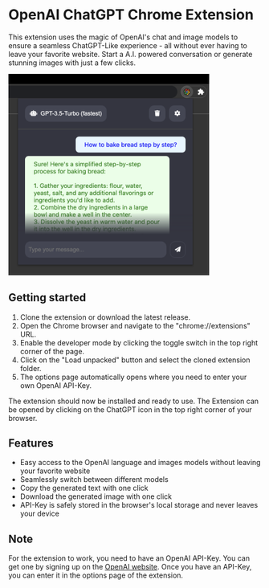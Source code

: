 # OpenAI ChatGPT Chrome Extension

This extension uses the magic of OpenAI's chat and image models to ensure a seamless ChatGPT-Like experience - all without ever having to leave your favorite website. Start a A.I. powered conversation or generate stunning images with just a few clicks.

<img src='assets/preview-1.png' width='400' alt='Extension Preview 1' />

## Getting started
    
1. Clone the extension or download the latest release.
2. Open the Chrome browser and navigate to the "chrome://extensions" URL.
3. Enable the developer mode by clicking the toggle switch in the top right corner of the page.
4. Click on the "Load unpacked" button and select the cloned extension folder.
5. The options page automatically opens where you need to enter your own OpenAI API-Key.
    
The extension should now be installed and ready to use. The Extension can be opened by clicking on the ChatGPT icon in the top right corner of your browser.

## Features

 - Easy access to the OpenAI language and images models without leaving your favorite website
 - Seamlessly switch between different models
 - Copy the generated text with one click
 - Download the generated image with one click
 - API-Key is safely stored in the browser's local storage and never leaves your device

## Note

For the extension to work, you need to have an OpenAI API-Key. You can get one by signing up on the [OpenAI website](https://openai.com/). Once you have an API-Key, you can enter it in the options page of the extension.
